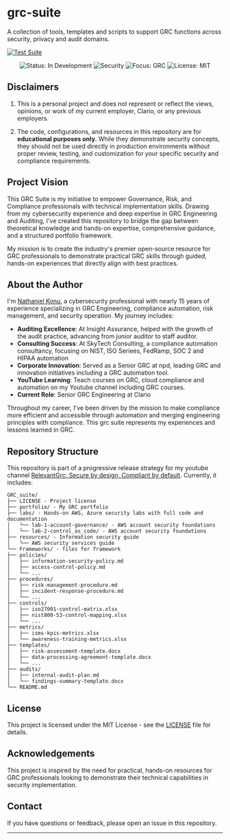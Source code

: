 # grc-suite
A collection of tools, templates and scripts to support GRC functions across security, privacy and audit domains. 

  [![Test Suite](https://github.com/ajy0127/grc_portfolio/actions/workflows/test.yml/badge.svg)](https://github.com/ajy0127/grc_portfolio/actions/workflows/test.yml)

<p align="center">
  <img src="https://img.shields.io/badge/Status-In%20Development-yellow" alt="Status: In Development">
  <img src="https://img.shields.io/badge/Security-orange" alt="Security">
  <img src="https://img.shields.io/badge/Focus-GRC-blue" alt="Focus: GRC">
  <img src="https://img.shields.io/badge/License-MIT-green" alt="License: MIT">
</p>

## Disclaimers

1. This is a personal project and does not represent or reflect the views, opinions, or work of my current employer, Clario, or any previous employers.

2. The code, configurations, and resources in this repository are for **educational purposes only**. While they demonstrate security concepts, they should not be used directly in production environments without proper review, testing, and customization for your specific security and compliance requirements.

## Project Vision

This GRC Suite is my initiative to empower Governance, Risk, and Compliance professionals with technical implementation skills. Drawing from my cybersecurity experience and deep expertise in GRC Engineering and Auditing, I've created this repository to bridge the gap between theoretical knowledge and hands-on expertise, comprehensive guidance, and a structured portfolio framework.

My mission is to create the industry's premier open-source resource for GRC professionals to demonstrate practical GRC skills through guided, hands-on experiences that directly align with best practices.

## About the Author

I'm [Nathaniel Konu](https://www.linkedin.com/in/nkonu/), a cybersecurity professional with nearly 15 years of experience specializing in GRC Engineering, compliance automation, risk management, and security operation. My journey includes:

- **Auditing Excellence**: At Insight Assurance, helped with the growth of the audit practice, advancing from junior auditor to staff auditor.
- **Consulting Success**: At SkyTech Consulting, a compliance automation consultancy, focusing on NIST, ISO Seriees, FedRamp, SOC 2 and HIPAA automation
- **Corporate Innovation**: Served as a Senior GRC at npd, leading GRC and innovation initiatives including a GRC automation tool. 
- **YouTube Learning**: Teach courses on GRC, cloud compliance and automation on my Youtube channel including GRC courses. 
- **Current Role**: Senior GRC Engineering at Clario

Throughout my career, I've been driven by the mission to make compliance more efficient and accessible through automation and merging engineering principles with compliance. This grc suite represents my experiences and lessons learned in GRC.

## Repository Structure

This repository is part of a progressive release strategy for my youtube channel  [RelevantGrc: Secure by design, Compliant by default](https://www.youtube.com/channel/UClRL3C3I8eWrlbISV1n1Bgg). Currently, it includes:

```
GRC_suite/
├── LICENSE - Project license
├── portfolio/ - My GRC portfolio
├── labs/ - Hands-on AWS, Azure security labs with full code and documentation
│   └── lab-1-account-governance/ - AWS account security foundations
│   └── lab-2-control_as_code/ - AWS account security foundations
├── resources/ - Information security guide
│   └── AWS security services guide
└── Frameworks/ - files for framework
├── policies/
│   ├── information-security-policy.md
│   ├── access-control-policy.md
│   └── ... 
├── procedures/
│   ├── risk-management-procedure.md
│   ├── incident-response-procedure.md
│   └── ...
├── controls/
│   ├── iso27001-control-matrix.xlsx
│   ├── nist800-53-control-mapping.xlsx
│   └── ...
├── metrics/
│   ├── isms-kpis-metrics.xlsx
│   └── awareness-training-metrics.xlsx
├── templates/
│   ├── risk-assessment-template.docx
│   ├── data-processing-agreement-template.docx
│   └── ...
├── audits/
│   ├── internal-audit-plan.md
│   └── findings-summary-template.docx
└── README.md

```
## License

This project is licensed under the MIT License - see the [LICENSE](LICENSE) file for details.

## Acknowledgements

This project is inspired by the need for practical, hands-on resources for GRC professionals looking to demonstrate their technical capabilities in security implementation.

## Contact

If you have questions or feedback, please open an issue in this repository.

---
